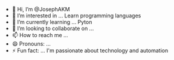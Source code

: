 - 👋 Hi, I’m @JosephAKM
- 👀 I’m interested in ... Learn programming languages
- 🌱 I’m currently learning ... Pyton
- 💞️ I’m looking to collaborate on ...
- 📫 How to reach me ...
- 😄 Pronouns: ...
- ⚡ Fun fact: ... I'm passionate about technology and automation
<!---
JosephAKM/JosephAKM is a ✨ special ✨ repository because its `README.md` (this file) appears on your GitHub profile.
You can click the Preview link to take a look at your changes.
--->
